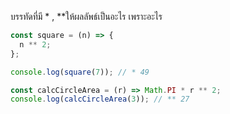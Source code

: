 บรรทัดที่มี \* , \*\*ให้ผลลัพธ์เป็นอะไร เพราะอะไร

```js
const square = (n) => {
  n ** 2;
};

console.log(square(7)); // * 49
```

```js
const calcCircleArea = (r) => Math.PI * r ** 2;
console.log(calcCircleArea(3)); // ** 27
```
